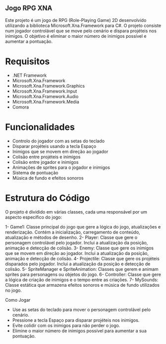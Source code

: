 ## Jogo RPG XNA
Este projeto é um jogo de RPG (Role-Playing Game) 2D desenvolvido utilizando a biblioteca Microsoft.Xna.Framework para C#. O projeto consiste num jogador controlável que se move pelo cenário e dispara projéteis nos inimigos. O objetivo é eliminar o maior número de inimigos possível e aumentar a pontuação.

# Requisitos
- .NET Framework
- Microsoft.Xna.Framework
- Microsoft.Xna.Framework.Graphics
- Microsoft.Xna.Framework.Input
- Microsoft.Xna.Framework.Audio
- Microsoft.Xna.Framework.Media
- Comora

# Funcionalidades
- Controlo do jogador com as setas do teclado
- Disparar projéteis usando a tecla Espaço
- Inimigos que se movem em direção ao jogador
- Colisão entre projéteis e inimigos
- Colisão entre jogador e inimigos
- Animações de sprites para o jogador e inimigos
- Sistema de pontuação
- Música de fundo e efeitos sonoros

# Estrutura do Código
O projeto é dividido em várias classes, cada uma responsável por um aspecto específico do jogo:

1- Game1: Classe principal do jogo que gere a lógica do jogo, atualizações e renderização. Contém a inicialização, carregamento de conteúdo, atualização e métodos de desenho.
2- Player: Classe que gere o personagem controlável pelo jogador. Inclui a atualização da posição, animação e detecção de colisão.
3- Enemy: Classe que gere os inimigos que se movem em direção ao jogador. Inclui a atualização da posição, animação e detecção de colisão.
4- Projectile: Classe que gere os projéteis disparados pelo jogador. Inclui a atualização da posição e detecção de colisão.
5- SpriteManager e SpriteAnimation: Classes que gerem e animam sprites para personagens ou objetos do jogo.
6- Controller: Classe que gere a lógica de criação de inimigos e o tempo entre as criações.
7- MySounds: Classe estática que armazena efeitos sonoros e música de fundo utilizados no jogo.

Como Jogar
- Use as setas do teclado para mover o personagem controlável pelo cenário.
- Pressione a tecla Espaço para disparar projéteis nos inimigos.
- Evite colidir com os inimigos para não perder o jogo.
- Elimine o maior número de inimigos possível para aumentar a sua pontuação.

